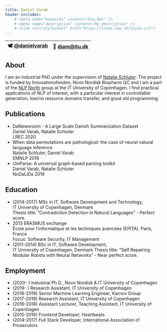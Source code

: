 ```yaml
---
title: Daniel Varab
header-includes:
    # <meta name="keywords" content="Foo,Bar" />
    # <meta name="description" content="My description" />
    # <link rel="stylesheet" href="https://latex.now.sh/style.css">
---
```



<center>

|🕊 [\@danielvarab](https://twitter.com/DanielVarab)   | 📧 [djam@itu.dk](mailto:djam@itu.dk) |
| - | -|
</center>




## About
I am an industrial PhD under the supervision of [Natalie Schluter](https://natschluter.github.io/). The project is funded by Innovationsfonden, Novo Nordisk Biopharm QC and I am a part of the [NLP North](https://nlpnorth.github.io) group at the IT University of Copenhagen. I find practical applications of NLP of interest, with a particular interest in controllable generation, low/no resource domains transfer, and good old programming.


## Publications
- DaNewsroom - A Large Scale Danish Summarization Dataset  
Daniel Varab, Natalie Schluter  
LREC 2020
- When data permutations are pathological: the case of neural natural language inference  
Natalie Schluter, Daniel Varab  
EMNLP 2018
- UniParse: A universal graph-based parsing toolkit  
Daniel Varab, Natalie Schluter  
NoDaLiDa 2019

## Education
- (2014-2017) MSc in IT, Software Development and Technology,  
IT University of Copenhagen, Denmark  
Thesis title: ”Contradiction Detection in Natural Languages” - Perfect score.
- 2013 ERASMUS exchange  
École pour l’informatique et les techniques avancées (EPITA), Paris, France  
Focus: Software Security, IT Management
- (2011-2014) BSc in IT, Software Development,  
IT University of Copenhagen, Denmark
Thesis title: ”Self Repairing Modular Robots with Neural Networks” - Near perfect score.

## Employment
- (2020- ) Industrial Ph.D., Novo Nordisk & IT University of Copenhagen
- (2019- ) Research Assistant, IT University of Copenhagen
- (2018-2019) Senior Machine Learning Engineer, Karnov Group
- (2017-2018) Research Assistant, IT University of Copenhagen
- (2016-2018) Assistant Lecturer, Teaching Assistant, IT University of Copenhagen
- (2015-2016) Frontend Developer, Heartbeats
- (2014-2017) Full Stack Developer, International Association of Prosecutors